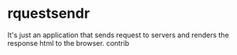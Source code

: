 # rquestsendr
It's just an application that sends request to servers and renders the response html to the browser.
contrib
